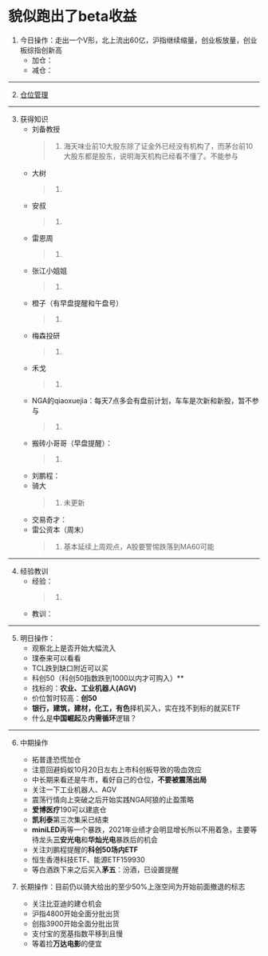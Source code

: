 # 貌似跑出了beta收益
1. 今日操作：走出一个V形，北上流出60亿，沪指继续缩量，创业板放量，创业板综指创新高
    - 加仓：
    - 减仓：

***

2. [仓位管理](https://kdocs.cn/l/cmJAYer3tasI)
 
***

3. 获得知识
    - 刘备教授
        > 1. 海天味业前10大股东除了证金外已经没有机构了，而茅台前10大股东都是股东，说明海天机构已经看不懂了。不能参与
    - 大树
        > 1. 
    - 安叔
        > 1. 
    - 雷恩周
        > 1. 
    - 张江小姐姐
        > 1. 
    - 橙子（有早盘提醒和午盘号）
        > 1. 
    - 梅森投研
        > 1. 
    - 禾戈
        > 1. 
    - NGA的qiaoxuejia：每天7点多会有盘前计划，车车是次新和新股，暂不参与
        > 1. 
    - 搬砖小哥哥（早盘提醒）：
        > 1. 
    - 刘鹏程：
    - 骑大
        > 1. 未更新
    - 交易奇才：
    - 雷公资本（周末）
        > 1. 基本延续上周观点，A股要警惕跌落到MA60可能
        
***

4. 经验教训
    - 经验：
        > 1. 
    - 教训：
***

5. 明日操作：
    - 观察北上是否开始大幅流入
    - 璞泰来可以看看
    - TCL跌到缺口附近可以买
    - 科创50（科创50指数跌到1000以内才可购入）**
    - 找标的：**农业、工业机器人(AGV)**
    - 价位暂时较高：**创50**
    - **银行，建筑，建材，化工，有色**择机买入，实在找不到标的就买ETF
    - 什么是**中国崛起**及**内需循环**逻辑？

***

6. 中期操作
    - 拓普逢恐慌加仓
    - 注意回避蚂蚁10月20日左右上市科创板导致的吸血效应
    - 中长期来看还是牛市，看好自己的仓位，**不要被震荡出局**
    - 关注一下工业机器人、AGV
    - 震荡行情向上突破之后开始实践NGA阿狼的止盈策略
    - **爱博医疗**190可以建底仓
    - **凯利泰**第三次集采已结束
    - **miniLED**再等一个暴跌，2021年业绩才会明显增长所以不用着急，主要等待龙头**三安光电**和**华灿光电**暴跌后的机会
    - 关注刘鹏程提醒的**科创50场内ETF**
    - 恒生香港科技ETF、能源ETF159930
    - 等白酒跌下来之后买入**茅五**：汾酒，已设置提醒
    
7. 长期操作：目前仍以骑大给出的至少50%上涨空间为开始前面撤退的标志
    - 关注比亚迪的建仓机会
    - 沪指4800开始全面分批出货
    - 创指3900开始全面分批出货
    - 支付宝的宽基指数平移到且慢
    - 等着捡**万达电影**的便宜
